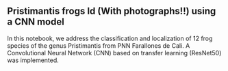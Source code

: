 ## Pristimantis frogs Id  (With photographs!!) using a CNN model

In this notebook, we address the classification and localization of 12 frog species of the genus Pristimantis from PNN Farallones de Cali. A Convolutional Neural Network (CNN) based on transfer learning (ResNet50) was implemented.
